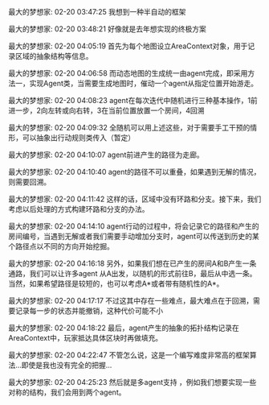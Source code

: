 最大的梦想家: 02-20 03:47:25
我想到一种半自动的框架

最大的梦想家: 02-20 03:48:21
好像就是去年想实现的终极方案

最大的梦想家: 02-20 04:05:19
首先为每个地图设立AreaContext对象，用于记录区域的抽象结构等信息。

最大的梦想家: 02-20 04:06:58
而动态地图的生成统一由agent完成，即采用方法一，实现Agent类，当需要生成地图时，催动一个agent从指定位置开始游走。

最大的梦想家: 02-20 04:08:23
agent在每次迭代中随机进行三种基本操作，1前进一步，2向左转或向右转，3在当前位置放置一个房间，4回溯

最大的梦想家: 02-20 04:09:32
全随机可以用上述这些，对于需要手工干预的情形，可以抽象出行动规则类传入（暂定）

最大的梦想家: 02-20 04:10:07
agent前进产生的路径为走廊。

最大的梦想家: 02-20 04:10:40
agent的路径不可以重叠，如果遇到无解的情况，则需要回溯。

最大的梦想家: 02-20 04:11:42
这样的话，区域中没有环路和分支。接下来，我们考虑以后处理的方式构建环路和分支的办法。

最大的梦想家: 02-20 04:14:10
agent行动的过程中，将会记录它的路径和产生的房间编号，当遇到无解或者我们需要手动增加分支时，agent可以传送到历史的某个路径点以不同的方向开始挖掘。

最大的梦想家: 02-20 04:16:18
另外，如果我们想在已产生的房间A和B产生一条通路，我们可以让许多agent 从A出发，以随机的形式前往B，最后从中选一条。当然，如果希望路径是较短的，也可以考虑A\*或者带有随机性的A\*。

最大的梦想家: 02-20 04:17:17
不过这其中存在一些难点，最大难点在于回溯，需要记录每一步的状态并能撤销，这种代价可能不小

最大的梦想家: 02-20 04:18:22
最后，agent产生的抽象的拓扑结构记录在AreaContext中，玩家抵达具体区块时再做填充。

最大的梦想家: 02-20 04:22:47
不管怎么说，这是一个编写难度非常高的框架算法…即使是我也没有完全的把握…

最大的梦想家: 02-20 04:25:23
然后就是多agent支持 ，例如我们想要实现一些对称的结构，我们会用到两个agent。 